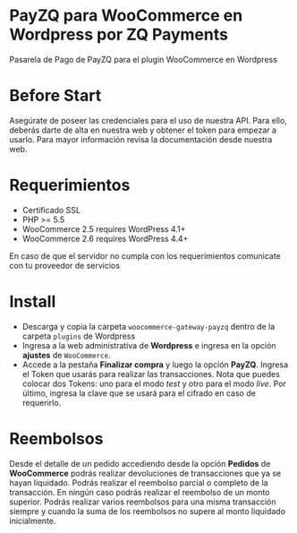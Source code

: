 
# PayZQ para WooCommerce en Wordpress por ZQ Payments #

Pasarela de Pago de PayZQ para el plugin WooCommerce en Wordpress

Before Start
============

Asegúrate de poseer las credenciales para el uso de nuestra API. Para ello, deberás darte de alta en nuestra web y obtener el token para empezar a usarlo. Para mayor información revisa la documentación desde nuestra web.


Requerimientos
==============
- Certificado SSL
- PHP >= 5.5
- WooCommerce 2.5 requires WordPress 4.1+
- WooCommerce 2.6 requires WordPress 4.4+


En caso de que el servidor no cumpla con los requerimientos comunicate con tu proveedor de servicios


Install
=======
- Descarga y copia la carpeta ``woocommerce-gateway-payzq`` dentro de la carpeta ``plugins`` de Wordpress
- Ingresa a la web administrativa de **Wordpress** e ingresa en la opción **ajustes** de ``WooCommerce``.
- Accede a la pestaña **Finalizar compra** y luego la opción **PayZQ**. Ingresa el Token que usarás para realizar las transacciones. Nota que puedes colocar dos Tokens: uno para el modo _test_ y otro para el modo _live_. Por último, ingresa la clave que se usará para el cifrado en caso de requerirlo.


Reembolsos
==========
 Desde el detalle de un pedido accediendo desde la opción **Pedidos** de **WooCommerce** podrás realizar devoluciones de transacciones que ya se hayan liquidado. Podrás realizar el reembolso parcial o completo de la transacción. En ningún caso podrás realizar el reembolso de un monto superior. Podrás realizar varios reembolsos para una misma transacción siempre y cuando la suma de los reembolsos no supere al monto liquidado inicialmente.

